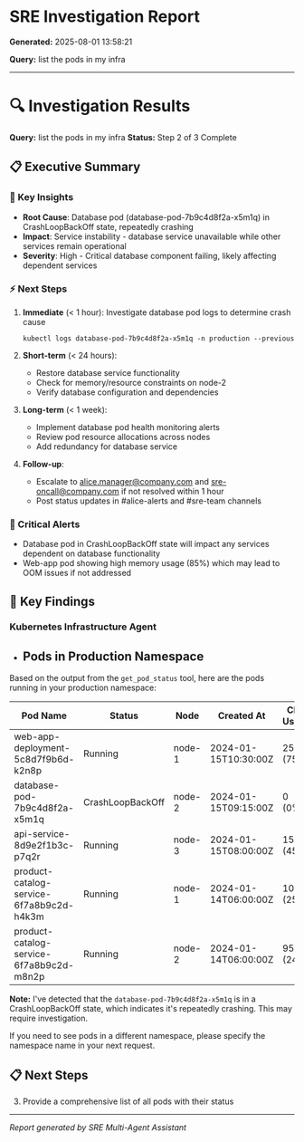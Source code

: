 # SRE Investigation Report

**Generated:** 2025-08-01 13:58:21

**Query:** list the pods in my infra

---

# 🔍 Investigation Results

**Query:** list the pods in my infra
**Status:** Step 2 of 3 Complete

## 📋 Executive Summary

### 🎯 Key Insights
- **Root Cause**: Database pod (database-pod-7b9c4d8f2a-x5m1q) in CrashLoopBackOff state, repeatedly crashing
- **Impact**: Service instability - database service unavailable while other services remain operational
- **Severity**: High - Critical database component failing, likely affecting dependent services

### ⚡ Next Steps
1. **Immediate** (< 1 hour): Investigate database pod logs to determine crash cause
   ```
   kubectl logs database-pod-7b9c4d8f2a-x5m1q -n production --previous
   ```

2. **Short-term** (< 24 hours): 
   - Restore database service functionality
   - Check for memory/resource constraints on node-2
   - Verify database configuration and dependencies

3. **Long-term** (< 1 week):
   - Implement database pod health monitoring alerts
   - Review pod resource allocations across nodes
   - Add redundancy for database service

4. **Follow-up**: 
   - Escalate to alice.manager@company.com and sre-oncall@company.com if not resolved within 1 hour
   - Post status updates in #alice-alerts and #sre-team channels

### 🚨 Critical Alerts
- Database pod in CrashLoopBackOff state will impact any services dependent on database functionality
- Web-app pod showing high memory usage (85%) which may lead to OOM issues if not addressed

## 🎯 Key Findings

### Kubernetes Infrastructure Agent
- ## Pods in Production Namespace

Based on the output from the `get_pod_status` tool, here are the pods running in your production namespace:

| Pod Name | Status | Node | Created At | CPU Usage | Memory Usage |
|----------|--------|------|------------|-----------|--------------|
| web-app-deployment-5c8d7f9b6d-k2n8p | Running | node-1 | 2024-01-15T10:30:00Z | 250m (75%) | 512Mi (85%) |
| database-pod-7b9c4d8f2a-x5m1q | CrashLoopBackOff | node-2 | 2024-01-15T09:15:00Z | 0 (0%) | 0 (0%) |
| api-service-8d9e2f1b3c-p7q2r | Running | node-3 | 2024-01-15T08:00:00Z | 150m (45%) | 256Mi (60%) |
| product-catalog-service-6f7a8b9c2d-h4k3m | Running | node-1 | 2024-01-14T06:00:00Z | 100m (25%) | 256Mi (40%) |
| product-catalog-service-6f7a8b9c2d-m8n2p | Running | node-2 | 2024-01-14T06:00:00Z | 95m (24%) | 248Mi (39%) |

**Note:** I've detected that the `database-pod-7b9c4d8f2a-x5m1q` is in a CrashLoopBackOff state, which indicates it's repeatedly crashing. This may require investigation.

If you need to see pods in a different namespace, please specify the namespace name in your next request.

## 📋 Next Steps

3. Provide a comprehensive list of all pods with their status


---
*Report generated by SRE Multi-Agent Assistant*

